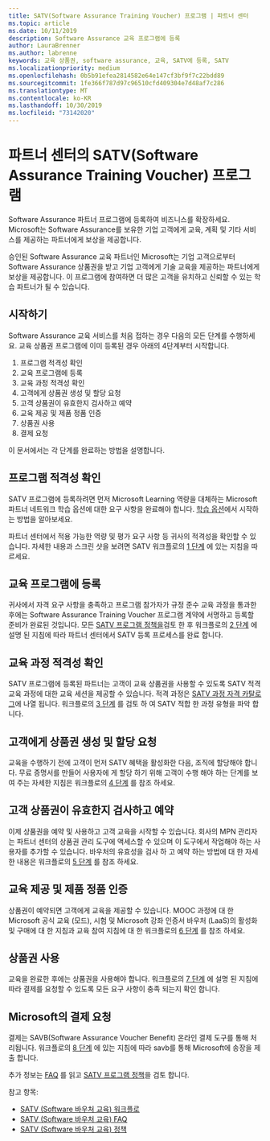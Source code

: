```yaml
---
title: SATV(Software Assurance Training Voucher) 프로그램 | 파트너 센터
ms.topic: article
ms.date: 10/11/2019
description: Software Assurance 교육 프로그램에 등록
author: LauraBrenner
ms.author: labrenne
keywords: 교육 상품권, software assurance, 교육, SATV에 등록, SATV
ms.localizationpriority: medium
ms.openlocfilehash: 0b5b91efea2814582e64e147cf3bf9f7c22bdd89
ms.sourcegitcommit: 1fe366f787d97c96510cfd409304e7d48af7c286
ms.translationtype: MT
ms.contentlocale: ko-KR
ms.lasthandoff: 10/30/2019
ms.locfileid: "73142020"
---
```

# <a name="software-assurance-training-voucher-satv-program-in-partner-center"></a>파트너 센터의 SATV(Software Assurance Training Voucher) 프로그램

Software Assurance 파트너 프로그램에 등록하여 비즈니스를 확장하세요. Microsoft는 Software Assurance를 보유한 기업 고객에게 교육, 계획 및 기타 서비스를 제공하는 파트너에게 보상을 제공합니다. 

승인된 Software Assurance 교육 파트너인 Microsoft는 기업 고객으로부터 Software Assurance 상품권을 받고 기업 고객에게 기술 교육을 제공하는 파트너에게 보상을 제공합니다. 이 프로그램에 참여하면 더 많은 고객을 유치하고 신뢰할 수 있는 학습 파트너가 될 수 있습니다.

## <a name="get-started"></a>시작하기

Software Assurance 교육 서비스를 처음 접하는 경우 다음의 모든 단계를 수행하세요. 교육 상품권 프로그램에 이미 등록된 경우 아래의 4단계부터 시작합니다. 

1. 프로그램 적격성 확인
2. 교육 프로그램에 등록
3. 교육 과정 적격성 확인
4. 고객에게 상품권 생성 및 할당 요청
5. 고객 상품권이 유효한지 검사하고 예약
6. 교육 제공 및 제품 정품 인증
7. 상품권 사용
8. 결제 요청

이 문서에서는 각 단계를 완료하는 방법을 설명합니다.

## <a name="confirm-program-eligibility"></a>프로그램 적격성 확인

SATV 프로그램에 등록하려면 먼저 Microsoft Learning 역량을 대체하는 Microsoft 파트너 네트워크 학습 옵션에 대한 요구 사항을 완료해야 합니다. [학습 옵션](https://partner.microsoft.com/membership/learning-partners)에서 시작하는 방법을 알아보세요.

파트너 센터에서 적용 가능한 역량 및 평가 요구 사항 등 귀사의 적격성을 확인할 수 있습니다. 자세한 내용과 스크린 샷을 보려면 SATV 워크플로의 [1 단계](https://query.prod.cms.rt.microsoft.com/cms/api/am/binary/RE3krfK) 에 있는 지침을 따르세요.

## <a name="enroll-in-the-training-program"></a>교육 프로그램에 등록

귀사에서 자격 요구 사항을 충족하고 프로그램 참가자가 규정 준수 교육 과정을 통과한 후에는 Software Assurance Training Voucher 프로그램 계약에 서명하고 등록할 준비가 완료된 것입니다. 모든 [SATV 프로그램 정책을](https://query.prod.cms.rt.microsoft.com/cms/api/am/binary/RE3koEP)검토 한 후 워크플로의 [2 단계](https://query.prod.cms.rt.microsoft.com/cms/api/am/binary/RE3krfK) 에 설명 된 지침에 따라 파트너 센터에서 SATV 등록 프로세스를 완료 합니다.   


## <a name="confirm-course-eligibility"></a>교육 과정 적격성 확인
SATV 프로그램에 등록된 파트너는 고객이 교육 상품권을 사용할 수 있도록 SATV 적격 교육 과정에 대한 교육 세션을 제공할 수 있습니다. 적격 과정은 [SATV 과정 자격 카탈로그](http://savl-catalog.microsoft.com/)에 나열 됩니다. 워크플로의 [3 단계](https://query.prod.cms.rt.microsoft.com/cms/api/am/binary/RE3krfK) 를 검토 하 여 SATV 적합 한 과정 유형을 파악 합니다.

## <a name="have-customer-create-and-assign-voucher"></a>고객에게 상품권 생성 및 할당 요청

교육을 수행하기 전에 고객이 먼저 SATV 혜택을 활성화한 다음, 조직에 할당해야 합니다. 무료 증명서를 만들어 사용자에 게 할당 하기 위해 고객이 수행 해야 하는 단계를 보여 주는 자세한 지침은 워크플로의 [4 단계](https://query.prod.cms.rt.microsoft.com/cms/api/am/binary/RE3krfK) 를 참조 하세요.

## <a name="validate-and-reserve-customer-vouchers"></a>고객 상품권이 유효한지 검사하고 예약

이제 상품권을 예약 및 사용하고 고객 교육을 시작할 수 있습니다. 회사의 MPN 관리자는 파트너 센터의 상품권 관리 도구에 액세스할 수 있으며 이 도구에서 작업해야 하는 사용자를 추가할 수 있습니다. 바우처의 유효성을 검사 하 고 예약 하는 방법에 대 한 자세한 내용은 워크플로의 [5 단계](https://query.prod.cms.rt.microsoft.com/cms/api/am/binary/RE3krfK) 를 참조 하세요.

## <a name="deliver-training-and-activate-product"></a>교육 제공 및 제품 정품 인증

상품권이 예약되면 고객에게 교육을 제공할 수 있습니다. MOOC 과정에 대 한 Microsoft 공식 교육 (모드), 시험 및 Microsoft 강좌 인증서 바우처 (LaaS)의 활성화 및 구매에 대 한 지침과 교육 참여 지침에 대 한 워크플로의 [6 단계](https://query.prod.cms.rt.microsoft.com/cms/api/am/binary/RE3krfK) 를 참조 하세요.

## <a name="redeem-voucher"></a>상품권 사용

교육을 완료한 후에는 상품권을 사용해야 합니다. 워크플로의 [7 단계](https://query.prod.cms.rt.microsoft.com/cms/api/am/binary/RE3krfK) 에 설명 된 지침에 따라 결제를 요청할 수 있도록 모든 요구 사항이 충족 되는지 확인 합니다. 


## <a name="request-payment-from-microsoft"></a>Microsoft의 결제 요청

결제는 SAVB(Software Assurance Voucher Benefit) 온라인 결제 도구를 통해 처리됩니다. 워크플로의 [8 단계](https://query.prod.cms.rt.microsoft.com/cms/api/am/binary/RE3krfK) 에 있는 지침에 따라 savb를 통해 Microsoft에 송장을 제출 합니다. 

추가 정보는 [FAQ](https://query.prod.cms.rt.microsoft.com/cms/api/am/binary/RE3kz5o) 를 읽고 [SATV 프로그램 정책](https://query.prod.cms.rt.microsoft.com/cms/api/am/binary/RE3koEP)을 검토 합니다.

참고 항목:

- [SATV (Software 바우처 교육) 워크플로](https://query.prod.cms.rt.microsoft.com/cms/api/am/binary/RE3krfK)
- [SATV (Software 바우처 교육) FAQ](https://query.prod.cms.rt.microsoft.com/cms/api/am/binary/RE3kz5o)
- [SATV (Software 바우처 교육) 정책](https://query.prod.cms.rt.microsoft.com/cms/api/am/binary/RE3koEP)